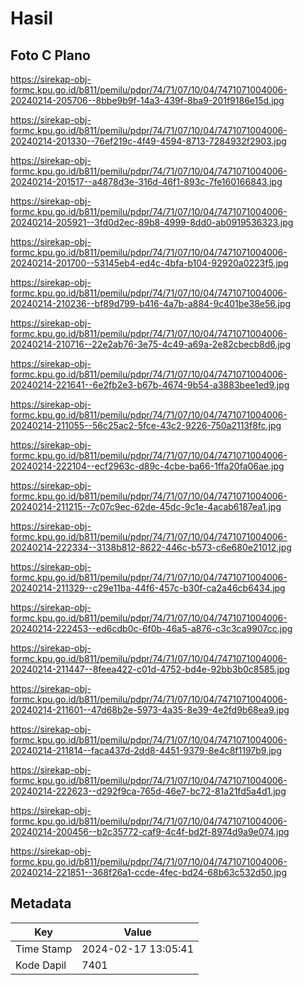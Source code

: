 # Hasil

## Foto C Plano

https://sirekap-obj-formc.kpu.go.id/b811/pemilu/pdpr/74/71/07/10/04/7471071004006-20240214-205706--8bbe9b9f-14a3-439f-8ba9-201f9186e15d.jpg

https://sirekap-obj-formc.kpu.go.id/b811/pemilu/pdpr/74/71/07/10/04/7471071004006-20240214-201330--76ef219c-4f49-4594-8713-7284932f2903.jpg

https://sirekap-obj-formc.kpu.go.id/b811/pemilu/pdpr/74/71/07/10/04/7471071004006-20240214-201517--a4878d3e-316d-46f1-893c-7fe160166843.jpg

https://sirekap-obj-formc.kpu.go.id/b811/pemilu/pdpr/74/71/07/10/04/7471071004006-20240214-205921--3fd0d2ec-89b8-4999-8dd0-ab0919536323.jpg

https://sirekap-obj-formc.kpu.go.id/b811/pemilu/pdpr/74/71/07/10/04/7471071004006-20240214-201700--53145eb4-ed4c-4bfa-b104-92920a0223f5.jpg

https://sirekap-obj-formc.kpu.go.id/b811/pemilu/pdpr/74/71/07/10/04/7471071004006-20240214-210236--bf89d799-b416-4a7b-a884-9c401be38e56.jpg

https://sirekap-obj-formc.kpu.go.id/b811/pemilu/pdpr/74/71/07/10/04/7471071004006-20240214-210716--22e2ab76-3e75-4c49-a69a-2e82cbecb8d6.jpg

https://sirekap-obj-formc.kpu.go.id/b811/pemilu/pdpr/74/71/07/10/04/7471071004006-20240214-221641--6e2fb2e3-b67b-4674-9b54-a3883bee1ed9.jpg

https://sirekap-obj-formc.kpu.go.id/b811/pemilu/pdpr/74/71/07/10/04/7471071004006-20240214-211055--56c25ac2-5fce-43c2-9226-750a2113f8fc.jpg

https://sirekap-obj-formc.kpu.go.id/b811/pemilu/pdpr/74/71/07/10/04/7471071004006-20240214-222104--ecf2963c-d89c-4cbe-ba66-1ffa20fa06ae.jpg

https://sirekap-obj-formc.kpu.go.id/b811/pemilu/pdpr/74/71/07/10/04/7471071004006-20240214-211215--7c07c9ec-62de-45dc-9c1e-4acab6187ea1.jpg

https://sirekap-obj-formc.kpu.go.id/b811/pemilu/pdpr/74/71/07/10/04/7471071004006-20240214-222334--3138b812-8622-446c-b573-c6e680e21012.jpg

https://sirekap-obj-formc.kpu.go.id/b811/pemilu/pdpr/74/71/07/10/04/7471071004006-20240214-211329--c29e11ba-44f6-457c-b30f-ca2a46cb6434.jpg

https://sirekap-obj-formc.kpu.go.id/b811/pemilu/pdpr/74/71/07/10/04/7471071004006-20240214-222453--ed6cdb0c-6f0b-46a5-a876-c3c3ca9907cc.jpg

https://sirekap-obj-formc.kpu.go.id/b811/pemilu/pdpr/74/71/07/10/04/7471071004006-20240214-211447--8feea422-c01d-4752-bd4e-92bb3b0c8585.jpg

https://sirekap-obj-formc.kpu.go.id/b811/pemilu/pdpr/74/71/07/10/04/7471071004006-20240214-211601--47d68b2e-5973-4a35-8e39-4e2fd9b68ea9.jpg

https://sirekap-obj-formc.kpu.go.id/b811/pemilu/pdpr/74/71/07/10/04/7471071004006-20240214-211814--faca437d-2dd8-4451-9379-8e4c8f1197b9.jpg

https://sirekap-obj-formc.kpu.go.id/b811/pemilu/pdpr/74/71/07/10/04/7471071004006-20240214-222623--d292f9ca-765d-46e7-bc72-81a21fd5a4d1.jpg

https://sirekap-obj-formc.kpu.go.id/b811/pemilu/pdpr/74/71/07/10/04/7471071004006-20240214-200456--b2c35772-caf9-4c4f-bd2f-8974d9a9e074.jpg

https://sirekap-obj-formc.kpu.go.id/b811/pemilu/pdpr/74/71/07/10/04/7471071004006-20240214-221851--368f26a1-ccde-4fec-bd24-68b63c532d50.jpg


## Metadata

| Key        | Value               |
| ---------- | ------------------- |
| Time Stamp | 2024-02-17 13:05:41 |
| Kode Dapil | 7401                |



